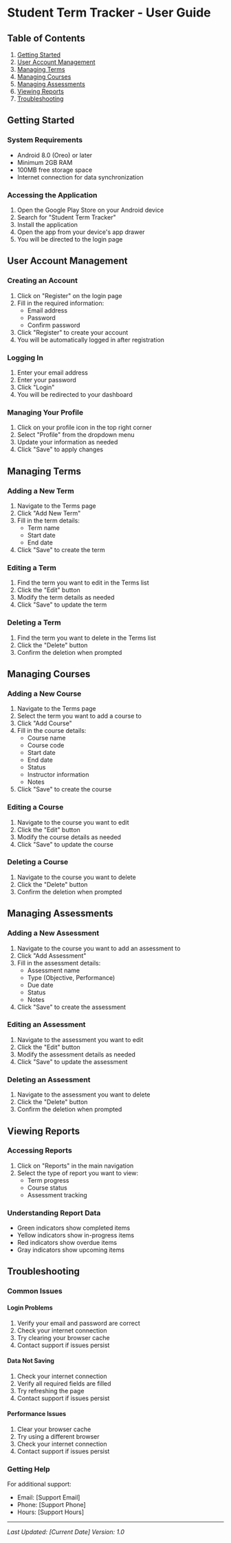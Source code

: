 # Student Term Tracker - User Guide

## Table of Contents
1. [Getting Started](#getting-started)
2. [User Account Management](#user-account-management)
3. [Managing Terms](#managing-terms)
4. [Managing Courses](#managing-courses)
5. [Managing Assessments](#managing-assessments)
6. [Viewing Reports](#viewing-reports)
7. [Troubleshooting](#troubleshooting)

## Getting Started

### System Requirements
- Android 8.0 (Oreo) or later
- Minimum 2GB RAM
- 100MB free storage space
- Internet connection for data synchronization

### Accessing the Application
1. Open the Google Play Store on your Android device
2. Search for "Student Term Tracker"
3. Install the application
4. Open the app from your device's app drawer
5. You will be directed to the login page

## User Account Management

### Creating an Account
1. Click on "Register" on the login page
2. Fill in the required information:
   - Email address
   - Password
   - Confirm password
3. Click "Register" to create your account
4. You will be automatically logged in after registration

### Logging In
1. Enter your email address
2. Enter your password
3. Click "Login"
4. You will be redirected to your dashboard

### Managing Your Profile
1. Click on your profile icon in the top right corner
2. Select "Profile" from the dropdown menu
3. Update your information as needed
4. Click "Save" to apply changes

## Managing Terms

### Adding a New Term
1. Navigate to the Terms page
2. Click "Add New Term"
3. Fill in the term details:
   - Term name
   - Start date
   - End date
4. Click "Save" to create the term

### Editing a Term
1. Find the term you want to edit in the Terms list
2. Click the "Edit" button
3. Modify the term details as needed
4. Click "Save" to update the term

### Deleting a Term
1. Find the term you want to delete in the Terms list
2. Click the "Delete" button
3. Confirm the deletion when prompted

## Managing Courses

### Adding a New Course
1. Navigate to the Terms page
2. Select the term you want to add a course to
3. Click "Add Course"
4. Fill in the course details:
   - Course name
   - Course code
   - Start date
   - End date
   - Status
   - Instructor information
   - Notes
5. Click "Save" to create the course

### Editing a Course
1. Navigate to the course you want to edit
2. Click the "Edit" button
3. Modify the course details as needed
4. Click "Save" to update the course

### Deleting a Course
1. Navigate to the course you want to delete
2. Click the "Delete" button
3. Confirm the deletion when prompted

## Managing Assessments

### Adding a New Assessment
1. Navigate to the course you want to add an assessment to
2. Click "Add Assessment"
3. Fill in the assessment details:
   - Assessment name
   - Type (Objective, Performance)
   - Due date
   - Status
   - Notes
4. Click "Save" to create the assessment

### Editing an Assessment
1. Navigate to the assessment you want to edit
2. Click the "Edit" button
3. Modify the assessment details as needed
4. Click "Save" to update the assessment

### Deleting an Assessment
1. Navigate to the assessment you want to delete
2. Click the "Delete" button
3. Confirm the deletion when prompted

## Viewing Reports

### Accessing Reports
1. Click on "Reports" in the main navigation
2. Select the type of report you want to view:
   - Term progress
   - Course status
   - Assessment tracking

### Understanding Report Data
- Green indicators show completed items
- Yellow indicators show in-progress items
- Red indicators show overdue items
- Gray indicators show upcoming items

## Troubleshooting

### Common Issues

#### Login Problems
1. Verify your email and password are correct
2. Check your internet connection
3. Try clearing your browser cache
4. Contact support if issues persist

#### Data Not Saving
1. Check your internet connection
2. Verify all required fields are filled
3. Try refreshing the page
4. Contact support if issues persist

#### Performance Issues
1. Clear your browser cache
2. Try using a different browser
3. Check your internet connection
4. Contact support if issues persist

### Getting Help
For additional support:
- Email: [Support Email]
- Phone: [Support Phone]
- Hours: [Support Hours]

---

*Last Updated: [Current Date]*
*Version: 1.0* 
